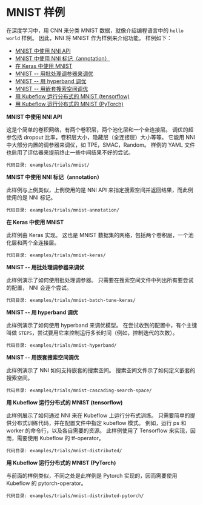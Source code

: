 # MNIST 样例

在深度学习中，用 CNN 来分类 MNIST 数据，就像介绍编程语言中的 `hello world` 样例。 因此，NNI 将 MNIST 作为样例来介绍功能。 样例如下：

- [MNIST 中使用 NNI API](#mnist)
- [MNIST 中使用 NNI 标记（annotation）](#mnist-annotation)
- [在 Keras 中使用 MNIST](#mnist-keras)
- [MNIST -- 用批处理调参器来调优](#mnist-batch)
- [MNIST -- 用 hyperband 调优](#mnist-hyperband)
- [MNIST -- 用嵌套搜索空间调优](#mnist-nested)
- [用 Kubeflow 运行分布式的 MNIST (tensorflow)](#mnist-kubeflow-tf)
- [用 Kubeflow 运行分布式的 MNIST (PyTorch)](#mnist-kubeflow-pytorch)

<a name="mnist"></a>
**MNIST 中使用 NNI API**

这是个简单的卷积网络，有两个卷积层，两个池化层和一个全连接层。 调优的超参包括 dropout 比率，卷积层大小，隐藏层（全连接层）大小等等。 它能用 NNI 中大部分内置的调参器来调优，如 TPE，SMAC，Random。 样例的 YAML 文件也启用了评估器来提前终止一些中间结果不好的尝试。

`代码目录: examples/trials/mnist/`

<a name="mnist-annotation"></a>
**MNIST 中使用 NNI 标记（annotation）**

此样例与上例类似，上例使用的是 NNI API 来指定搜索空间并返回结果，而此例使用的是 NNI 标记。

`代码目录: examples/trials/mnist-annotation/`

<a name="mnist-keras"></a>
**在 Keras 中使用 MNIST**

此样例由 Keras 实现。 这也是 MNIST 数据集的网络，包括两个卷积层，一个池化层和两个全连接层。

`代码目录: examples/trials/mnist-keras/`

<a name="mnist-batch"></a>
**MNIST -- 用批处理调参器来调优**

此样例演示了如何使用批处理调参器。 只需要在搜索空间文件中列出所有要尝试的配置， NNI 会逐个尝试。

`代码目录: examples/trials/mnist-batch-tune-keras/`

<a name="mnist-hyperband"></a>
**MNIST -- 用 hyperband 调优**

此样例演示了如何使用 hyperband 来调优模型。 在尝试收到的配置中，有个主键叫做 `STEPS`，尝试要用它来控制运行多长时间（例如，控制迭代的次数）。

`代码目录: examples/trials/mnist-hyperband/`

<a name="mnist-nested"></a>
**MNIST -- 用嵌套搜索空间调优**

此样例演示了 NNI 如何支持嵌套的搜索空间。 搜索空间文件示了如何定义嵌套的搜索空间。

`代码目录: examples/trials/mnist-cascading-search-space/`

<a name="mnist-kubeflow-tf"></a>
**用 Kubeflow 运行分布式的 MNIST (tensorflow)**

此样例展示了如何通过 NNI 来在 Kubeflow 上运行分布式训练。 只需要简单的提供分布式训练代码，并在配置文件中指定 kubeflow 模式。 例如，运行 ps 和 worker 的命令行，以及各自需要的资源。 此样例使用了 Tensorflow 来实现，因而，需要使用 Kubeflow 的 tf-operator。

`代码目录: examples/trials/mnist-distributed/`

<a name="mnist-kubeflow-pytorch"></a>
**用 Kubeflow 运行分布式的 MNIST (PyTorch)**

与前面的样例类似，不同之处是此样例是 Pytorch 实现的，因而需要使用 Kubeflow 的 pytorch-operator。

`代码目录: examples/trials/mnist-distributed-pytorch/`